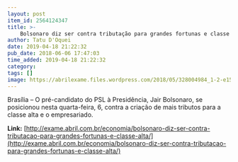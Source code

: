 ```yaml
---
layout: post
item_id: 2564124347
title: >-
    Bolsonaro diz ser contra tributação para grandes fortunas e classe alta
author: Tatu D'Oquei
date: 2019-04-18 21:22:32
pub_date: 2018-06-06 17:47:03
time_added: 2019-04-18 21:22:32
category: 
tags: []
image: https://abrilexame.files.wordpress.com/2018/05/328004984_1-2-e1527190289755.jpg?quality=70&strip=info&w=680&h=453&crop=1
---
```


Brasília – O pré-candidato do PSL à Presidência, Jair Bolsonaro, se posicionou nesta quarta-feira, 6, contra a criação de mais tributos para a classe alta e o empresariado.

**Link:** [http://exame.abril.com.br/economia/bolsonaro-diz-ser-contra-tributacao-para-grandes-fortunas-e-classe-alta/](http://exame.abril.com.br/economia/bolsonaro-diz-ser-contra-tributacao-para-grandes-fortunas-e-classe-alta/)

